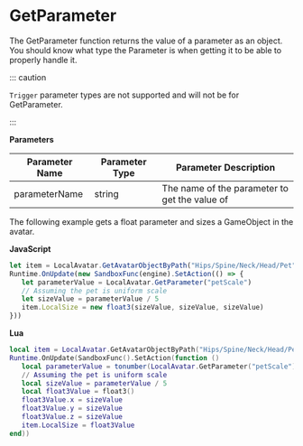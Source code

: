 # GetParameter

The GetParameter function returns the value of a parameter as an object. You should know what type the Parameter is when getting it to be able to properly handle it.

::: caution

`Trigger` parameter types are not supported and will not be for GetParameter.

:::

**Parameters**

 Parameter Name | Parameter Type | Parameter Description
 --- | --- | ---
 parameterName | string | The name of the parameter to get the value of

 The following example gets a float parameter and sizes a GameObject in the avatar.

 **JavaScript**
 ```js
let item = LocalAvatar.GetAvatarObjectByPath("Hips/Spine/Neck/Head/Pet")
Runtime.OnUpdate(new SandboxFunc(engine).SetAction(() => {
    let parameterValue = LocalAvatar.GetParameter("petScale")
    // Assuming the pet is uniform scale
    let sizeValue = parameterValue / 5
    item.LocalSize = new float3(sizeValue, sizeValue, sizeValue)
}))
 ```

 **Lua**
 ```lua
local item = LocalAvatar.GetAvatarObjectByPath("Hips/Spine/Neck/Head/Pet")
Runtime.OnUpdate(SandboxFunc().SetAction(function ()
    local parameterValue = tonumber(LocalAvatar.GetParameter("petScale"))
    // Assuming the pet is uniform scale
    local sizeValue = parameterValue / 5
    local float3Value = float3()
    float3Value.x = sizeValue
    float3Value.y = sizeValue
    float3Value.z = sizeValue
    item.LocalSize = float3Value
end))
 ```